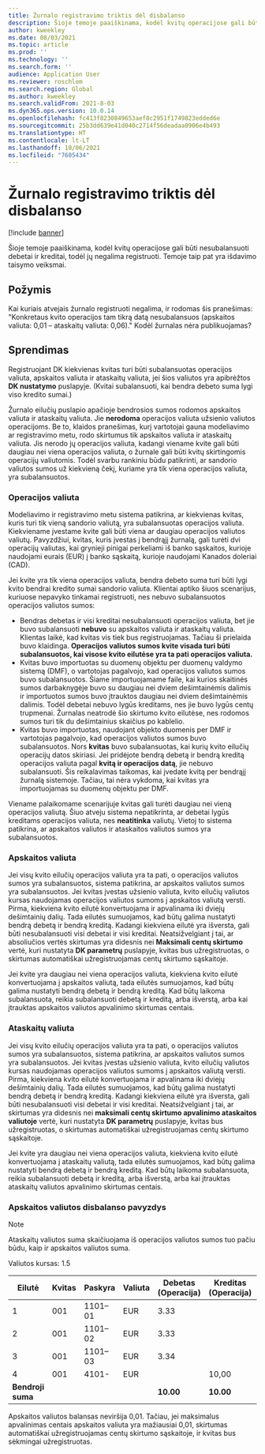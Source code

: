 ```yaml
---
title: Žurnalo registravimo triktis dėl disbalanso
description: Šioje temoje paaiškinama, kodėl kvitų operacijose gali būti nesubalansuoti debetai ir kreditai, todėl jų negalima registruoti. Temoje taip pat yra išdavimo taisymo veiksmai.
author: kweekley
ms.date: 08/03/2021
ms.topic: article
ms.prod: ''
ms.technology: ''
ms.search.form: ''
audience: Application User
ms.reviewer: roschlom
ms.search.region: Global
ms.author: kweekley
ms.search.validFrom: 2021-8-03
ms.dyn365.ops.version: 10.0.14
ms.openlocfilehash: fc413f8230849653aef8c2951f1749823edded6e
ms.sourcegitcommit: 25b3dd639e41d040c2714f56deadaa0906e4b493
ms.translationtype: HT
ms.contentlocale: lt-LT
ms.lasthandoff: 10/06/2021
ms.locfileid: "7605434"
---
```

# <a name="journal-posting-failure-because-of-imbalance"></a>Žurnalo registravimo triktis dėl disbalanso

[!include [banner](../includes/banner.md)]

Šioje temoje paaiškinama, kodėl kvitų operacijose gali būti nesubalansuoti debetai ir kreditai, todėl jų negalima registruoti. Temoje taip pat yra išdavimo taisymo veiksmai.

## <a name="symptom"></a>Požymis

Kai kuriais atvejais žurnalo registruoti negalima, ir rodomas šis pranešimas: "Konkretaus kvito operacijos tam tikrą datą nesubalansuos (apskaitos valiuta: 0,01 – ataskaitų valiuta: 0,06)." Kodėl žurnalas nėra publikuojamas?

## <a name="resolution"></a>Sprendimas

Registruojant DK kiekvienas kvitas turi būti subalansuotas operacijos valiuta, apskaitos valiuta ir ataskaitų valiuta, jei šios valiutos yra apibrėžtos **DK nustatymo** puslapyje. (Kvitai subalansuoti, kai bendra debeto suma lygi viso kredito sumai.)

Žurnalo eilučių puslapio apačioje bendrosios sumos rodomos apskaitos valiuta ir ataskaitų valiuta. Jie **nerodoma** operacijos valiuta užsienio valiutos operacijoms. Be to, klaidos pranešimas, kurį vartotojai gauna modeliavimo ar registravimo metu, rodo skirtumus tik apskaitos valiuta ir ataskaitų valiuta. Jis nerodo jų operacijos valiuta, kadangi viename kvite gali būti daugiau nei viena operacijos valiuta, o žurnale gali būti kvitų skirtingomis operacijų valiutomis. Todėl svarbu rankiniu būdu patikrinti, ar sandorio valiutos sumos už kiekvieną čekį, kuriame yra tik viena operacijos valiuta, yra subalansuotos.

### <a name="transaction-currency"></a>Operacijos valiuta

Modeliavimo ir registravimo metu sistema patikrina, ar kiekvienas kvitas, kuris turi tik vieną sandorio valiutą, yra subalansuotas operacijos valiuta. Kiekviename įvestame kvite gali būti viena ar daugiau operacijos valiutos valiutų. Pavyzdžiui, kvitas, kuris įvestas į bendrąjį žurnalą, gali turėti dvi operacijų valiutas, kai grynieji pinigai perkeliami iš banko sąskaitos, kurioje naudojami eurais (EUR) į banko sąskaitą, kurioje naudojami Kanados doleriai (CAD).

Jei kvite yra tik viena operacijos valiuta, bendra debeto suma turi būti lygi kvito bendrai kredito sumai sandorio valiuta. Klientai aptiko šiuos scenarijus, kuriuose nepavyko tinkamai registruoti, nes nebuvo subalansuotos operacijos valiutos sumos:

- Bendras debetas ir visi kreditai nesubalansuoti operacijos valiuta, bet jie buvo subalansuoti **nebuvo** su apskaitos valiuta ir ataskaitų valiuta. Klientas laikė, kad kvitas vis tiek bus registruojamas. Tačiau ši prielaida buvo klaidinga. **Operacijos valiutos sumos kvite visada turi būti subalansuotos, kai visose kvito eilutėse yra ta pati operacijos valiuta.**
- Kvitas buvo importuotas su duomenų objektu per duomenų valdymo sistemą (DMF), o vartotojas pagalvojo, kad operacijos valiutos sumos buvo subalansuotos. Šiame importuojamame faile, kai kurios skaitinės sumos darbaknygėje buvo su daugiau nei dviem dešimtainėmis dalimis ir importuotos sumos buvo įtrauktos daugiau nei dviem dešimtainėmis dalimis. Todėl debetai nebuvo lygūs kreditams, nes jie buvo lygūs centų trupmenai. Žurnalas neatrodė šio skirtumo kvito eilutėse, nes rodomos sumos turi tik du dešimtainius skaičius po kablelio.
- Kvitas buvo importuotas, naudojant objekto duomenis per DMF ir vartotojas pagalvojo, kad operacijos valiutos sumos buvo subalansuotos. Nors **kvitas** buvo subalansuotas, kai kurių kvito eilučių operacijų datos skiriasi. Jei pridėjote bendrą debetą ir bendrą kreditą operacijos valiuta pagal **kvitą ir operacijos datą**, jie nebuvo subalansuoti. Šis reikalavimas taikomas, kai įvedate kvitą per bendrąjį žurnalą sistemoje. Tačiau, tai nėra vykdoma, kai kvitas yra importuojamas su duomenų objektu per DMF.

Viename palaikomame scenarijuje kvitas gali turėti daugiau nei vieną operacijos valiutą. Šiuo atveju sistema nepatikrinta, ar debetai lygūs kreditams operacijos valiuta, nes **neatitinka** valiutų. Vietoj to sistema patikrina, ar apskaitos valiutos ir ataskaitos valiutos sumos yra subalansuotos.

### <a name="accounting-currency"></a>Apskaitos valiuta

Jei visų kvito eilučių operacijos valiuta yra ta pati, o operacijos valiutos sumos yra subalansuotos, sistema patikrina, ar apskaitos valiutos sumos yra subalansuotos. Jei kvitas įvestas užsienio valiuta, kvito eilučių valiutos kursas naudojamas operacijos valiutos sumoms į apskaitos valiutą versti. Pirma, kiekviena kvito eilutė konvertuojama ir apvalinama iki dviejų dešimtainių dalių. Tada eilutės sumuojamos, kad būtų galima nustatyti bendrą debetą ir bendrą kreditą. Kadangi kiekviena eilutė yra išversta, gali būti nesubalansuoti visi debetai ir visi kreditai. Neatsižvelgiant į tai, ar absoliučios vertės skirtumas yra didesnis nei **Maksimali centų skirtumo** vertė, kuri nustatyta **DK parametrų** puslapyje, kvitas bus užregistruotas, o skirtumas automatiškai užregistruojamas centų skirtumo sąskaitoje.

Jei kvite yra daugiau nei viena operacijos valiuta, kiekviena kvito eilutė konvertuojama į apskaitos valiutą, tada eilutės sumuojamos, kad būtų galima nustatyti bendrą debetą ir bendrą kreditą. Kad būtų laikoma subalansuota, reikia subalansuoti debetą ir kreditą, arba išverstą, arba kai įtrauktas apskaitos valiutos apvalinimo skirtumas centais.

### <a name="reporting-currency"></a>Ataskaitų valiuta

Jei visų kvito eilučių operacijos valiuta yra ta pati, o operacijos valiutos sumos yra subalansuotos, sistema patikrina, ar apskaitos valiutos sumos yra subalansuotos. Jei kvitas įvestas užsienio valiuta, kvito eilučių valiutos kursas naudojamas operacijos valiutos sumoms į apskaitos valiutą versti. Pirma, kiekviena kvito eilutė konvertuojama ir apvalinama iki dviejų dešimtainių dalių. Tada eilutės sumuojamos, kad būtų galima nustatyti bendrą debetą ir bendrą kreditą. Kadangi kiekviena eilutė yra išversta, gali būti nesubalansuoti visi debetai ir visi kreditai. Neatsižvelgiant į tai, ar skirtumas yra didesnis nei **maksimali centų skirtumo apvalinimo ataskaitos valiutoje** vertė, kuri nustatyta **DK parametrų** puslapyje, kvitas bus užregistruotas, o skirtumas automatiškai užregistruojamas centų skirtumo sąskaitoje.

Jei kvite yra daugiau nei viena operacijos valiuta, kiekviena kvito eilutė konvertuojama į ataskaitų valiutą, tada eilutės sumuojamos, kad būtų galima nustatyti bendrą debetą ir bendrą kreditą. Kad būtų laikoma subalansuota, reikia subalansuoti debetą ir kreditą, arba išverstą, arba kai įtrauktas ataskaitų valiutos apvalinimo skirtumas centais.

### <a name="example-for-an-accounting-currency-imbalance"></a>Apskaitos valiutos disbalanso pavyzdys

> [!NOTE]
> Ataskaitų valiutos suma skaičiuojama iš operacijos valiutos sumos tuo pačiu būdu, kaip ir apskaitos valiutos suma.

Valiutos kursas: 1.5

| Eilutė | Kvitas | Paskyra | Valiuta | Debetas (Operacija) | Kreditas (Operacija) | Debetas (Apskaita) | Kredito (Apskaita) |
|---|---|---|---|---|---|---|---|
| 1 | 001 | 1101–01 | EUR | 3.33 | | 5.00 (4.995) | |
| 2 | 001 | 1101–02 | EUR | 3.33 | | 5.00 (4.995) | |
| 3 | 001 | 1101–03 | EUR | 3.34 | | 5.01 | |
| 4 | 001 | 4101- | EUR | | 10,00 | | 15.00 |
| **Bendroji suma** | | | | **10.00** | **10.00** | **15.01** | **15.00** |

Apskaitos valiutos balansas neviršija 0,01. Tačiau, jei maksimalus apvalinimas centais apskaitos valiuta yra mažiausiai 0,01, skirtumas automatiškai užregistruojamas centų skirtumo sąskaitoje, ir kvitas bus sėkmingai užregistruotas.
